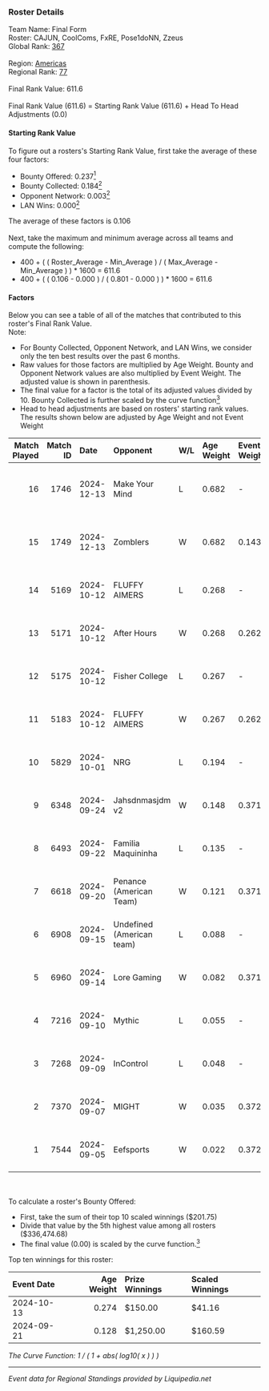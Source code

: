 ### Roster Details<br />
Team Name: Final Form<br />
Roster: CAJUN, CoolComs, FxRE, Pose1doNN, Zzeus<br />
Global Rank: [367](../standings_global.md)<br />
<br />
Region: [Americas]( ../standings_americas.md)<br />
Regional Rank: [77]( ../standings_americas.md)<br />
<br />
Final Rank Value:  611.6<br />
<br />
Final Rank Value (611.6) = Starting Rank Value (611.6) + Head To Head Adjustments (0.0)<br />

#### Starting Rank Value<br />
To figure out a rosters's Starting Rank Value, first take the average of these four factors:<br />
- Bounty Offered: 0.237[<sup>1</sup>](#table2)
- Bounty Collected: 0.184[<sup>2</sup>](#table1)
- Opponent Network: 0.003[<sup>2</sup>](#table1)
- LAN Wins: 0.000[<sup>2</sup>](#table1)

The average of these factors is 0.106<br />
<br />
Next, take the maximum and minimum average across all teams and compute the following:<br />
- 400 + ( ( Roster_Average - Min_Average ) / ( Max_Average - Min_Average ) ) * 1600 = 611.6
- 400 + ( ( 0.106 - 0.000 ) / ( 0.801 - 0.000 ) ) * 1600 = 611.6


#### Factors<br />
Below you can see a table of all of the matches that contributed to this roster's Final Rank Value.<br />
Note:<br />

- For Bounty Collected, Opponent Network, and LAN Wins, we consider only the ten best results over the past 6 months.
- Raw values for those factors are multiplied by Age Weight. Bounty and Opponent Network values are also multiplied by Event Weight. The adjusted value is shown in parenthesis.
- The final value for a factor is the total of its adjusted values divided by 10. Bounty Collected is further scaled by the curve function[<sup>3</sup>](#curveFunction)
- Head to head adjustments are based on rosters' starting rank values. The results shown below are adjusted by Age Weight and not Event Weight
<span id="table1"></span><br />


| Match Played | Match ID | Date       | Opponent                  | W/L | Age Weight | Event Weight | Bounty Collected | Opponent Network | LAN Wins  | H2H Adj. | Roster                                  |
| -: | -: | :- | :- | :- | :- | :- | :- | :- | :- | -: | :- |
|           16 |     1746 | 2024-12-13 | Make Your Mind            | L   | 0.682      | -            | -                | -                | -         |    -6.81 | CAJUN, CoolComs, FxRE, Pose1doNN, Zzeus |
|           15 |     1749 | 2024-12-13 | Zomblers                  | W   | 0.682      | 0.143        | 0.000 (0.000)    | 0.047 (0.005)    | 0 (0.000) |     4.75 | CAJUN, CoolComs, FxRE, Pose1doNN, Zzeus |
|           14 |     5169 | 2024-10-12 | FLUFFY AIMERS             | L   | 0.268      | -            | -                | -                | -         |    -2.20 | CAJUN, CoolComs, Drop, FxRE, YNGHunter  |
|           13 |     5171 | 2024-10-12 | After Hours               | W   | 0.268      | 0.262        | 0.000 (0.000)    | 0.025 (0.002)    | 0 (0.000) |     2.03 | CAJUN, CoolComs, Drop, FxRE, YNGHunter  |
|           12 |     5175 | 2024-10-12 | Fisher College            | L   | 0.267      | -            | -                | -                | -         |    -2.50 | CAJUN, CoolComs, Drop, FxRE, YNGHunter  |
|           11 |     5183 | 2024-10-12 | FLUFFY AIMERS             | W   | 0.267      | 0.262        | 0.005 (0.000)    | 0.228 (0.016)    | 0 (0.000) |     6.25 | CAJUN, CoolComs, Drop, FxRE, YNGHunter  |
|           10 |     5829 | 2024-10-01 | NRG                       | L   | 0.194      | -            | -                | -                | -         |    -0.57 | CAJUN, CoolComs, Drop, FxRE, YNGHunter  |
|            9 |     6348 | 2024-09-24 | Jahsdnmasjdm v2           | W   | 0.148      | 0.371        | 0.000 (0.000)    | 0.013 (0.001)    | 0 (0.000) |     1.58 | CAJUN, CoolComs, Drop, FxRE, YNGHunter  |
|            8 |     6493 | 2024-09-22 | Familia Maquininha        | L   | 0.135      | -            | -                | -                | -         |    -1.71 | CAJUN, CoolComs, Drop, FxRE, YNGHunter  |
|            7 |     6618 | 2024-09-20 | Penance (American Team)   | W   | 0.121      | 0.371        | 0.000 (0.000)    | 0.004 (0.000)    | 0 (0.000) |     0.90 | CAJUN, CoolComs, Drop, FxRE, YNGHunter  |
|            6 |     6908 | 2024-09-15 | Undefined (American team) | L   | 0.088      | -            | -                | -                | -         |    -1.35 | CAJUN, CoolComs, Drop, FxRE, Zzeus      |
|            5 |     6960 | 2024-09-14 | Lore Gaming               | W   | 0.082      | 0.371        | 0.000 (0.000)    | 0.018 (0.001)    | 0 (0.000) |     0.60 | CAJUN, CoolComs, Drop, FxRE, YNGHunter  |
|            4 |     7216 | 2024-09-10 | Mythic                    | L   | 0.055      | -            | -                | -                | -         |    -1.14 | CAJUN, CoolComs, Drop, FxRE, Zzeus      |
|            3 |     7268 | 2024-09-09 | InControl                 | L   | 0.048      | -            | -                | -                | -         |    -0.72 | CAJUN, CoolComs, Drop, FxRE, Zzeus      |
|            2 |     7370 | 2024-09-07 | MIGHT                     | W   | 0.035      | 0.372        | 0.002 (0.000)    | 0.444 (0.006)    | 0 (0.000) |     0.75 | CAJUN, CoolComs, Drop, FxRE, Zzeus      |
|            1 |     7544 | 2024-09-05 | Eefsports                 | W   | 0.022      | 0.372        | 0.000 (0.000)    | 0.000 (0.000)    | 0 (0.000) |     0.16 | CAJUN, CoolComs, Drop, FxRE, Zzeus      |

<br />
<span id="table2"></span><br />
To calculate a roster's Bounty Offered:<br />

- First, take the sum of their top 10 scaled winnings ($201.75)
- Divide that value by the 5th highest value among all rosters ($336,474.68)
- The final value (0.00) is scaled by the curve function.[<sup>3</sup>](#curveFunction)

Top ten winnings for this roster:<br />

| Event Date | Age Weight | Prize Winnings | Scaled Winnings |
| :- | -: | :- | :- |
| 2024-10-13 |      0.274 | $150.00        | $41.16          |
| 2024-09-21 |      0.128 | $1,250.00      | $160.59         |


<span id="curveFunction"></span>_The Curve Function: 1 / ( 1 + abs( log10( x ) ) )_<br />

---
_Event data for Regional Standings provided by Liquipedia.net_<br />
